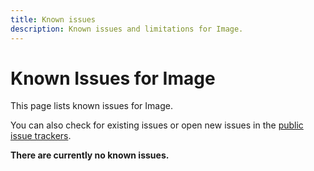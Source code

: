 ```yaml
---
title: Known issues
description: Known issues and limitations for Image.
---
```


# Known Issues for Image

This page lists known issues for Image.

You can also check for existing issues or open new issues in the [public issue trackers](https://github.com/animeshon/issue-tracker).

**There are currently no known issues.**
